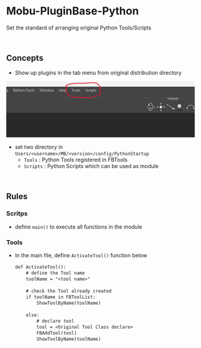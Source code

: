 # Mobu-PluginBase-Python
Set the standard of arranging original Python Tools/Scripts

<br>

## Concepts
- Show up plugins in the tab menu from original distribution directory

![alt text](image-1.png)
<br>

- set two directory in `Users/<username>/MB/<version>/config/PythonStartup`
    - `Tools`   : Python Tools registered in FBTools
    - `Scripts` : Python Scripts which can be used as module
<br>

## Rules
### Scritps
- define `main()` to execute all functions in the module


### Tools
- In the main file, define `ActivateTool()` function below  

    ```
    def ActivateTool():
        # define the Tool name 
        toolName = "<tool name>"

        # check the Tool already created
        if toolName in FBToolList:
            ShowToolByName(toolName)
    
        else:
            # declare tool
            tool = <Original Tool Class declare>
            FBAddTool(tool)
            ShowToolByName(toolName)
    ```